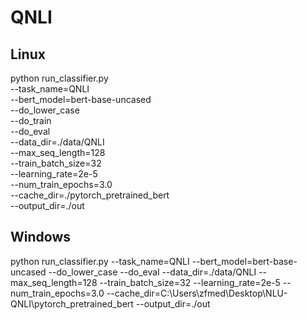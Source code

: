 # QNLI

## Linux

python run_classifier.py \
  --task_name=QNLI \
  --bert_model=bert-base-uncased \
  --do_lower_case \
  --do_train \
  --do_eval \
  --data_dir=./data/QNLI \
  --max_seq_length=128 \
  --train_batch_size=32 \
  --learning_rate=2e-5 \
  --num_train_epochs=3.0 \
  --cache_dir=./pytorch_pretrained_bert \
  --output_dir=./out
  
    
  
## Windows

python run_classifier.py --task_name=QNLI --bert_model=bert-base-uncased --do_lower_case --do_eval --data_dir=./data/QNLI --max_seq_length=128 --train_batch_size=32 --learning_rate=2e-5 --num_train_epochs=3.0 --cache_dir=C:\Users\zfmed\Desktop\NLU-QNLI\pytorch_pretrained_bert --output_dir=./out